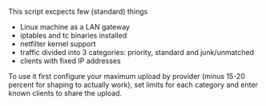 This script excpects few (standard) things

- Linux machine as a LAN gateway
- iptables and tc binaries installed
- netfilter kernel support
- traffic divided into 3 categories: priority, standard and junk/unmatched
- clients with fixed IP addresses

To use it first configure your maximum upload by provider 
(minus 15-20 percent for shaping to actually work), set limits
for each category and enter known clients to share the upload.



